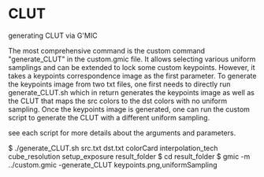 # CLUT
generating CLUT via G'MIC

The most comprehensive command is the custom command "generate_CLUT" in the custom.gmic file. It allows selecting various uniform samplings and can be extended to lock some custom keypoints. However, it takes a keypoints correspondence image as the first parameter. To generate the keypoints image from two txt files, one first needs to directly run generate_CLUT.sh which in return generates the keypoints image as well as the CLUT that maps the src colors to the dst colors with no uniform sampling. Once the keypoints image is generated, one can run the custom script to generate the CLUT with a different uniform sampling.

see each script for more details about the arguments and parameters.

$ ./generate_CLUT.sh src.txt dst.txt colorCard interpolation_tech cube_resolution setup_exposure result_folder
$ cd result_folder
$ gmic -m ../custom.gmic -generate_CLUT keypoints.png,uniformSampling

